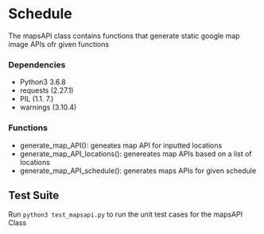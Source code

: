# Schedule 

The mapsAPI class contains functions that generate static google map image APIs ofr given functions
### Dependencies
* Python3 3.6.8
* requests (2.27.1)
* PIL (1.1. 7.)
* warnings (3.10.4)
### Functions
* generate_map_API(): geneates map API for inputted locations
* generate_map_API_locations(): genereates map APIs based on a list of locations
* generate_map_API_schedule(): generates maps APIs for given schedule

## Test Suite
Run `python3 test_mapsapi.py` to run the unit test cases for the mapsAPI Class